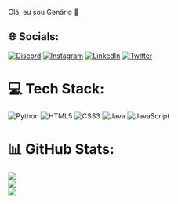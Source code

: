 Olá, eu sou Genário 🤝


## 🌐 Socials:
[![Discord](https://img.shields.io/badge/Discord-%237289DA.svg?logo=discord&logoColor=white)](https://discord.gg/genarioazevedo#9226) [![Instagram](https://img.shields.io/badge/Instagram-%23E4405F.svg?logo=Instagram&logoColor=white)](https://instagram.com/genarioazvdo) [![LinkedIn](https://img.shields.io/badge/LinkedIn-%230077B5.svg?logo=linkedin&logoColor=white)](https://linkedin.com/in/genarioazevedo) [![Twitter](https://img.shields.io/badge/Twitter-%231DA1F2.svg?logo=Twitter&logoColor=white)](https://twitter.com/genarioazevedo) 

# 💻 Tech Stack:
![Python](https://img.shields.io/badge/python-3670A0?style=for-the-badge&logo=python&logoColor=ffdd54) ![HTML5](https://img.shields.io/badge/html5-%23E34F26.svg?style=for-the-badge&logo=html5&logoColor=white) ![CSS3](https://img.shields.io/badge/css3-%231572B6.svg?style=for-the-badge&logo=css3&logoColor=white) ![Java](https://img.shields.io/badge/java-%23ED8B00.svg?style=for-the-badge&logo=java&logoColor=white) ![JavaScript](https://img.shields.io/badge/javascript-%23323330.svg?style=for-the-badge&logo=javascript&logoColor=%23F7DF1E)

# 📊 GitHub Stats:
![](https://github-readme-stats.vercel.app/api?username=genarioazevedo&theme=graywhite&hide_border=false&include_all_commits=true&count_private=true)<br/>
![](https://github-readme-streak-stats.herokuapp.com/?user=genarioazevedo&theme=graywhite&hide_border=false)<br/>
![](https://github-readme-stats.vercel.app/api/top-langs/?username=genarioazevedo&theme=graywhite&hide_border=false&include_all_commits=true&count_private=true&layout=compact)

<!-- Proudly created with GPRM ( https://gprm.itsvg.in ) -->
